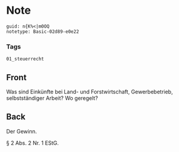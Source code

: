 # Note
```
guid: n{K%<|m0OQ
notetype: Basic-02d89-e0e22
```

### Tags
```
01_steuerrecht
```

## Front
Was sind Einkünfte bei Land- und Forstwirtschaft, Gewerbebetrieb, selbstständiger Arbeit? Wo geregelt?

## Back
Der Gewinn.

§ 2 Abs. 2 Nr. 1 EStG.
